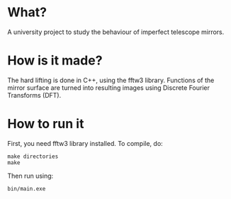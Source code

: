 # What?
A university project to study the behaviour of imperfect telescope mirrors.

# How is it made?
The hard lifting is done in C++, using the fftw3 library. Functions of the mirror surface are turned into resulting images using Discrete Fourier Transforms (DFT).

# How to run it
First, you need fftw3 library installed. To compile, do:
```
make directories
make
```
Then run using:
```
bin/main.exe
```